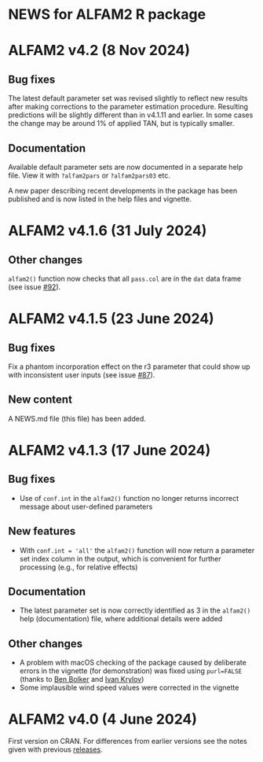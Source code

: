 # NEWS for ALFAM2 R package

# ALFAM2 v4.2 (8 Nov 2024)

## Bug fixes
The latest default parameter set was revised slightly to reflect new results after making corrections to the parameter estimation procedure.
Resulting predictions will be slightly different than in v4.1.11 and earlier.
In some cases the change may be around 1% of applied TAN, but is typically smaller.

## Documentation
Available default parameter sets are now documented in a separate help file.
View it with `?alfam2pars` or `?alfam2pars03` etc.

A new paper describing recent developments in the package has been published and is now listed in the help files and vignette.

# ALFAM2 v4.1.6 (31 July 2024)

## Other changes
`alfam2()` function now checks that all `pass.col` are in the `dat` data frame (see issue [#92](https://github.com/AU-BCE-EE/ALFAM2/issues/92)).

# ALFAM2 v4.1.5 (23 June 2024)

## Bug fixes
Fix a phantom incorporation effect on the r3 parameter that could show up with inconsistent user inputs (see issue [#87](https://github.com/AU-BCE-EE/ALFAM2/issues/87)).

## New content
A NEWS.md file (this file) has been added.

# ALFAM2 v4.1.3 (17 June 2024)

## Bug fixes
* Use of `conf.int` in the `alfam2()` function no longer returns incorrect message about user-defined parameters

## New features
* With `conf.int = 'all'` the `alfam2()` function will now return a parameter set index column in the output, which is convenient for further processing (e.g., for relative effects)

## Documentation
* The latest parameter set is now correctly identified as 3 in the `alfam2()` help (documentation) file, where additional details were added

## Other changes
* A problem with macOS checking of the package caused by deliberate errors in the vignette (for demonstration) was fixed using `purl=FALSE` (thanks to [Ben Bolker](https://stat.ethz.ch/pipermail/r-package-devel/2024q2/010888.html) and [Ivan Krylov](https://stat.ethz.ch/pipermail/r-package-devel/2024q2/010889.html))
* Some implausible wind speed values were corrected in the vignette

# ALFAM2 v4.0 (4 June 2024)
First version on CRAN.
For differences from earlier versions see the notes given with previous [releases](https://github.com/AU-BCE-EE/ALFAM2/releases).
